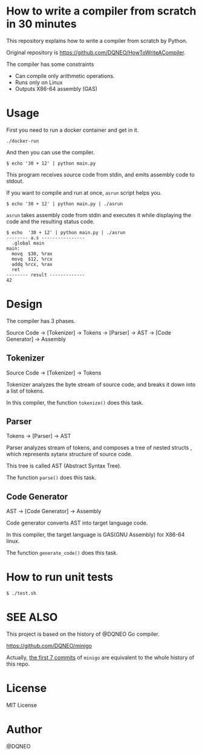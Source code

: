 # How to write a compiler from scratch in 30 minutes
This repository explains how to write a compiler from scratch by Python.

Original repository is <https://github.com/DQNEO/HowToWriteACompiler>.

The compiler has some constraints

* Can compile only arithmetic operations.
* Runs only on Linux
* Outputs X86-64 assembly (GAS)

# Usage

First you need to run a docker container and get in it.

```
./docker-run
```

And then you can use the compiler.


```
$ echo '30 + 12' | python main.py
```

This program receives source code from stdin, and emits assembly code to stdout.

If you want to compile and run at once, `asrun` script helps you.

```
$ echo '30 + 12' | python main.py | ./asrun
```

`asrun` takes assembly code from stdin and executes it while displaying the code and the resulting status code.

```
$ echo  '30 + 12' | python main.py | ./asrun
-------- a.s ----------------
  .global main
main:
  movq  $30, %rax
  movq  $12, %rcx
  addq %rcx, %rax
  ret
-------- result -------------
42
```

# Design

The compiler has 3 phases.

Source Code -> [Tokenizer] -> Tokens -> [Parser] -> AST -> [Code Generator] -> Assembly

## Tokenizer

Source Code -> [Tokenizer] -> Tokens

Tokenizer analyzes the byte stream of source code, and breaks it down into a list of tokens.

In this compiler, the function `tokenize()` does this task.

## Parser

Tokens -> [Parser] -> AST

Parser analyzes stream of tokens, and composes a tree of nested structs , which represents sytanx structure of source code.

This tree is called AST (Abstract Syntax Tree).

The function `parse()` does this task.

## Code Generator

AST -> [Code Generator] -> Assembly

Code generator converts AST into target language code.

In this compiler, the target language is GAS(GNU Assembly) for X86-64 linux.

The function `generate_code()` does this task.

# How to run unit tests

```
$ ./test.sh
```

# SEE ALSO

This project is based on the history of @DQNEO Go compiler.

https://github.com/DQNEO/minigo

Actually, [the first 7 commits](https://github.com/DQNEO/minigo/commit/454fc2f4ad6669fc45c56e988599293e3f530976) of `minigo` are equivalent to the whole history of this repo.

# License

MIT License

# Author

@DQNEO

